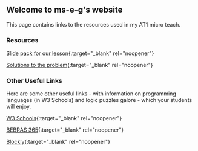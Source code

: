 ## Welcome to ms-e-g's website

This page contains links to the resources used in my AT1 micro teach.
### Resources


[Slide pack for our lesson](https://ms-e-g.github.io/AT1_Microteach_Presentation.pdf){:target="_blank" rel="noopener"}

[Solutions to the problem](https://ms-e-g.github.io/AT1_Solution_Exemplars.pdf){:target="_blank" rel="noopener"}


### Other Useful Links
Here are some other useful links - with information on programming languages (in W3 Schools) and logic puzzles galore - which your students will enjoy.

[W3 Schools](https://www.w3schools.com/){:target="_blank" rel="noopener"}

[BEBRAS 365](https://digitalcareers.csiro.au/en/Bebras/Bebras-resources/Bebras_365){:target="_blank" rel="noopener"}

[Blockly](https://blockly.games/){:target="_blank" rel="noopener"}



